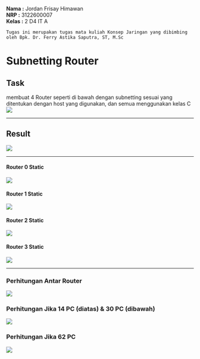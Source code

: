 **Nama  :** Jordan Frisay Himawan <br>
**NRP   :** 3122600007 <br>
**Kelas :** 2 D4 IT A <br>

`Tugas ini merupakan tugas mata kuliah Konsep Jaringan yang dibimbing oleh Bpk. Dr. Ferry Astika Saputra, ST, M.Sc`

# Subnetting Router
## Task
membuat 4 Router seperti di bawah dengan subnetting sesuai yang ditentukan dengan host yang digunakan, dan semua menggunakan kelas C
![](assets/soal.jpg)

---

## Result
![](assets/result.png)

---

#### Router 0 Static
![](assets/route0.png)

#### Router 1 Static
![](assets/route1.png)

#### Router 2 Static
![](assets/route2.png)

#### Router 3 Static
![](assets/route3.png)

---

### Perhitungan Antar Router
![](assets/perhitungan.jpg)

### Perhitungan Jika 14 PC (diatas) & 30 PC (dibawah)
![](assets/perhitungan2.jpg)

### Perhitungan Jika 62 PC 
![](assets/perhitungan3.jpg)